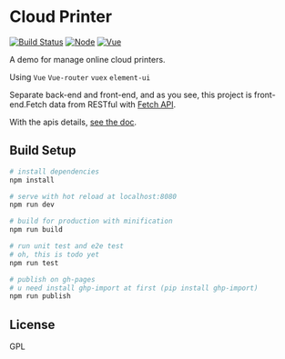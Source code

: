 # Cloud Printer

[![Build Status](https://api.travis-ci.org/zthxxx/prinalysis.png?branch=master)](https://travis-ci.org/zthxxx/prinalysis)
[![Node](https://img.shields.io/badge/node-6.11.0+-blue.svg)](https://nodejs.org/)
[![Vue](https://img.shields.io/badge/vue-2.4.0+-brightgreen.svg)](https://vuejs.org/)

A demo for manage online cloud printers.

Using `Vue` `Vue-router` `vuex` `element-ui`

Separate back-end and front-end, and as you see, this project is front-end.Fetch data from RESTful with [Fetch API](https://developer.mozilla.org/en-US/docs/Web/API/Fetch_API).

With the apis details, [see the doc](./docs/api.md).

## Build Setup

```bash
# install dependencies
npm install

# serve with hot reload at localhost:8080
npm run dev

# build for production with minification
npm run build

# run unit test and e2e test
# oh, this is todo yet
npm run test

# publish on gh-pages
# u need install ghp-import at first (pip install ghp-import)
npm run publish
```

## License

GPL